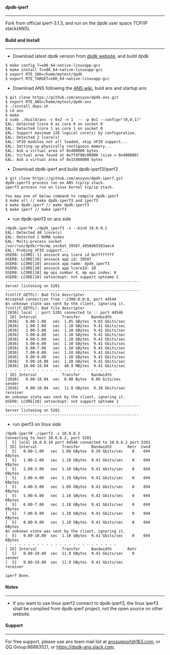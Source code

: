 #### dpdk-iperf
--------------
Fork from official iperf-3.1.3, and run on the dpdk user space TCP/IP stack(ANS).

#### Build and Install
--------------
*  Download latest dpdk version from [dpdk website](http://dpdk.org/), and build dpdk
```
$ make config T=x86_64-native-linuxapp-gcc
$ make install T=x86_64-native-linuxapp-gcc
$ export RTE_SDK=/home/mytest/dpdk
$ export RTE_TARGET=x86_64-native-linuxapp-gcc
```
*  Download ANS following the [ANS wiki](https://github.com/opendp/dpdk-ans/wiki/Compile-APP-with-ans), buld ans and startup ans
```
$ git clone https://github.com/ansyun/dpdk-ans.git
$ export RTE_ANS=/home/mytest/dpdk-ans
$ ./install_deps.sh
$ cd ans
$ make
$ sudo ./build/ans -c 0x2 -n 1  -- -p 0x1 --config="(0,0,1)"
EAL: Detected lcore 0 as core 0 on socket 0
EAL: Detected lcore 1 as core 1 on socket 0
EAL: Support maximum 128 logical core(s) by configuration.
EAL: Detected 2 lcore(s)
EAL: VFIO modules not all loaded, skip VFIO support...
EAL: Setting up physically contiguous memory...
EAL: Ask a virtual area of 0x400000 bytes
EAL: Virtual area found at 0x7fdf90c00000 (size = 0x400000)
EAL: Ask a virtual area of 0x15400000 bytes
```
*  Download dpdk-iperf and build dpdk-iperf3/iperf3
```
$ git clone https://github.com/ansyun/dpdk-iperf.git
dpdk-iperf3 process run on ANS tcp/ip stack.
iperf3 process run on linux kernel tcp/ip stack.

You may one of below command to compile dpdk-iperf
$ make all // make dpdk-iperf3 and iperf3
$ make dpdk-iperf // make dpdk-iperf3 
$ make iperf // make iperf3

```

*  run dpdk-iperf3 on ans side
```
/dpdk-iperf# ./dpdk_iperf3 -s --bind 10.0.0.2
EAL: Detected 40 lcore(s)
EAL: Detected 2 NUMA nodes
EAL: Multi-process socket /var/run/dpdk/rte/mp_socket_39587_4958d65583aec4
EAL: Probing VFIO support...
USER8: LCORE[-1] anssock any lcore id 0xffffffff
USER8: LCORE[10] anssock app id: 39587
USER8: LCORE[10] anssock app name: dpdk_iperf3
USER8: LCORE[10] anssock app lcoreId: 10
USER8: LCORE[10] mp ops number 4, mp ops index: 0
USER8: LCORE[10] setsockopt: not support optname 2
-----------------------------------------------------------
Server listening on 5201
-----------------------------------------------------------
fcntl(F_GETFL): Bad file descriptor
Accepted connection from ::2300:0:0:0, port 44544
An unknown state was sent by the client, ignoring it.
fcntl(F_GETFL): Bad file descriptor
[2036] local :: port 5201 connected to :: port 44546
[ ID] Interval           Transfer     Bandwidth
[2036]   0.00-1.00   sec  1.05 GBytes  9.03 Gbits/sec
[2036]   1.00-2.00   sec  1.10 GBytes  9.41 Gbits/sec
[2036]   2.00-3.00   sec  1.10 GBytes  9.41 Gbits/sec
[2036]   3.00-4.00   sec  1.10 GBytes  9.41 Gbits/sec
[2036]   4.00-5.00   sec  1.10 GBytes  9.41 Gbits/sec
[2036]   5.00-6.00   sec  1.10 GBytes  9.41 Gbits/sec
[2036]   6.00-7.00   sec  1.10 GBytes  9.41 Gbits/sec
[2036]   7.00-8.00   sec  1.10 GBytes  9.41 Gbits/sec
[2036]   8.00-9.00   sec  1.10 GBytes  9.41 Gbits/sec
[2036]   9.00-10.00  sec  1.10 GBytes  9.41 Gbits/sec
[2036]  10.00-10.04  sec  40.9 MBytes  9.41 Gbits/sec
- - - - - - - - - - - - - - - - - - - - - - - - -
[ ID] Interval           Transfer     Bandwidth
[2036]   0.00-10.04  sec  0.00 Bytes  0.00 bits/sec                  sender
[2036]   0.00-10.04  sec  11.0 GBytes  9.38 Gbits/sec                  receiver
An unknown state was sent by the client, ignoring it.
USER8: LCORE[10] setsockopt: not support optname 2
-----------------------------------------------------------
Server listening on 5201
-----------------------------------------------------------
```
*  run iperf3 on linux side
```
/dpdk-iperf# ./iperf3 -c 10.0.0.2
Connecting to host 10.0.0.2, port 5201
[  5] local 10.0.0.10 port 44546 connected to 10.0.0.2 port 5201
[ ID] Interval           Transfer     Bandwidth       Retr  Cwnd
[  5]   0.00-1.00   sec  1.09 GBytes  9.39 Gbits/sec    0    694 KBytes
[  5]   1.00-2.00   sec  1.10 GBytes  9.41 Gbits/sec    0    694 KBytes
[  5]   2.00-3.00   sec  1.10 GBytes  9.41 Gbits/sec    0    694 KBytes
[  5]   3.00-4.00   sec  1.10 GBytes  9.41 Gbits/sec    0    694 KBytes
[  5]   4.00-5.00   sec  1.09 GBytes  9.41 Gbits/sec    0    694 KBytes
[  5]   5.00-6.00   sec  1.10 GBytes  9.42 Gbits/sec    0    694 KBytes
[  5]   6.00-7.00   sec  1.10 GBytes  9.41 Gbits/sec    0    694 KBytes
[  5]   7.00-8.00   sec  1.10 GBytes  9.41 Gbits/sec    0    694 KBytes
[  5]   8.00-9.00   sec  1.10 GBytes  9.41 Gbits/sec    0    694 KBytes
An unknown state was sent by the client, ignoring it.
[  5]   9.00-10.00  sec  1.10 GBytes  9.41 Gbits/sec    0    694 KBytes
- - - - - - - - - - - - - - - - - - - - - - - - -
[ ID] Interval           Transfer     Bandwidth       Retr
[  5]   0.00-10.00  sec  11.0 GBytes  9.41 Gbits/sec    0             sender
[  5]   0.00-10.00  sec  11.0 GBytes  9.41 Gbits/sec                  receiver

iperf Done.

```
#### Notes
-------
- If you want to use linux iperf3 connect to dpdk-iperf3, the linux iperf3 shall be complied from dpdk-iperf project, not the open source on other website.

#### Support
-------
For free support, please use ans team mail list at anssupport@163.com, or QQ Group:86883521, or https://dpdk-ans.slack.com.

